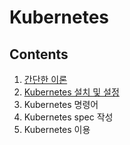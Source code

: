 # Kubernetes
## Contents
1. [간단한 이론](./basics/introduction.md)
2. [Kubernetes 설치 및 설정](./basics/installation.md)
3. Kubernetes 명령어
4. Kubernetes spec 작성
5. Kubernetes 이용